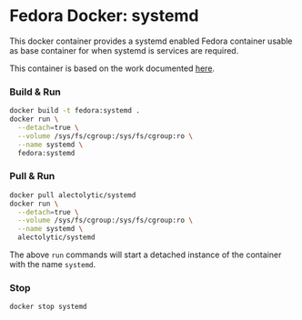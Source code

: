 # Fedora Docker: systemd

This docker container provides a systemd enabled Fedora container usable as base container for when systemd is services are required.

This container is based on the work documented [here](https://vpavlin.eu/2015/02/fedora-docker-and-systemd/).

### Build & Run

```sh
docker build -t fedora:systemd .
docker run \
  --detach=true \
  --volume /sys/fs/cgroup:/sys/fs/cgroup:ro \
  --name systemd \
  fedora:systemd
```

### Pull & Run

```sh
docker pull alectolytic/systemd
docker run \
  --detach=true \
  --volume /sys/fs/cgroup:/sys/fs/cgroup:ro \
  --name systemd \
  alectolytic/systemd
```

The above `run` commands will start a detached instance of the container with the name `systemd`.

### Stop

```sh
docker stop systemd
```
